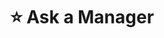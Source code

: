 ---
title: "⭐️ Ask a Manager"
description: '“Feedback is a gift. But it’s not always a pleasant one.”'
cover: "images/reading/ask-a-manager.jpeg"
publishDate: 2021-03-12
authors: "Alison Green"
categories: ["business & leadership"]
status: 🟢
---
